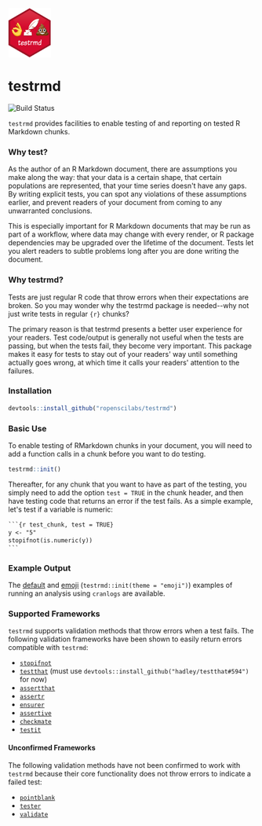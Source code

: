 <img src = "testrmd_hex.png" height = "100">

# testrmd 
![Build Status](https://api.travis-ci.org/ropenscilabs/testrmd.svg?branch=master)

`testrmd` provides facilities to enable testing of and reporting on tested
R Markdown chunks.

### Why test?

As the author of an R Markdown document, there are assumptions you make along the way: that your data is a certain shape, that certain populations are represented, that your time series doesn't have any gaps. By writing explicit tests, you can spot any violations of these assumptions earlier, and prevent readers of your document from coming to any unwarranted conclusions.

This is especially important for R Markdown documents that may be run as part of a workflow, where data may change with every render, or R package dependencies may be upgraded over the lifetime of the document. Tests let you alert readers to subtle problems long after you are done writing the document.

### Why testrmd?

Tests are just regular R code that throw errors when their expectations are broken. So you may wonder why the testrmd package is needed--why not just write tests in regular `{r}` chunks?

The primary reason is that testrmd presents a better user experience for your readers. Test code/output is generally not useful when the tests are passing, but when the tests fail, they become very important. This package makes it easy for tests to stay out of your readers' way until something actually goes wrong, at which time it calls your readers' attention to the failures.

### Installation

```r
devtools::install_github("ropenscilabs/testrmd")
```

### Basic Use

To enable testing of RMarkdown chunks in your document, you will need to add
a function calls in a chunk before you want to do testing.

```r
testrmd::init()
```

Thereafter, for any chunk that you want to have as part of the testing, you simply
need to add the option `test = TRUE` in the chunk header, and then have testing code
that returns an error if the test fails. As a simple example, let's test if
a variable is numeric:

    ```{r test_chunk, test = TRUE}
    y <- "5"
    stopifnot(is.numeric(y))
    ```

### Example Output

The [default](https://ropenscilabs.github.io/testrmd/cranlogs_default.html) and [emoji](https://ropenscilabs.github.io/testrmd/cranlogs_emoji.html) (`testrmd::init(theme = "emoji")`) examples of running
an analysis using `cranlogs` are available.

### Supported Frameworks

`testrmd` supports validation methods that throw errors when a test fails. The following validation frameworks have been shown to easily return errors compatible with `testrmd`:

* [`stopifnot`](https://stat.ethz.ch/R-manual/R-devel/library/base/html/stopifnot.html)
* [`testthat`](https://github.com/hadley/testthat) (must use `devtools::install_github("hadley/testthat#594")` for now)
* [`assertthat`](https://github.com/hadley/assertthat)
* [`assertr`](https://github.com/ropensci/assertr)
* [`ensurer`](https://github.com/smbache/ensurer)
* [`assertive`](https://bitbucket.org/richierocks/assertive)
* [`checkmate`](https://github.com/mllg/checkmate)
* [`testit`](https://github.com/yihui/testit)

#### Unconfirmed Frameworks

The following validation methods have not been confirmed to work with `testrmd` because their core functionality does not throw errors to indicate a failed test:

* [`pointblank`](https://github.com/rich-iannone/pointblank)
* [`tester`](https://github.com/gastonstat/tester)
* [`validate`](https://github.com/data-cleaning/validate)

